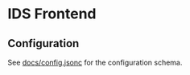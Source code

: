 # IDS Frontend

## Configuration

See [docs/config.jsonc](docs/config.jsonc) for the configuration schema.
